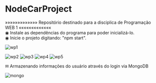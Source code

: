# NodeCarProject
»»»»»»»»»»»»» Repositório destinado para a disciplica de Programação WEB 1 ««««««««««««« <br />
◉ Instale as dependências do programa para poder inicializá-lo.<br />
◉ Inicie o projeto digitando: "npm start".

![wp1](https://user-images.githubusercontent.com/91897674/208572447-18172920-3811-4598-8c82-0f412916831f.png)

![wp2](https://user-images.githubusercontent.com/91897674/208572599-20a6f53a-8ce6-4bbe-98d9-bb239ada0b76.png)
![wp3](https://user-images.githubusercontent.com/91897674/208572605-5bc83d3f-c09b-4c99-bbb4-b4b69c6be47e.png)
![wp4](https://user-images.githubusercontent.com/91897674/208572614-50abe815-042c-44ea-9d9b-6901d5911aa8.png)
![wp5](https://user-images.githubusercontent.com/91897674/208572624-4c9f14b8-91c5-4ff8-b583-7eed6cde98c1.png)

✉ Armazenando informações do usuário através do login via MongoDB

![mongo](https://user-images.githubusercontent.com/91897674/208572704-cd78dd87-ba74-414b-89a8-7513c42bf575.png)
